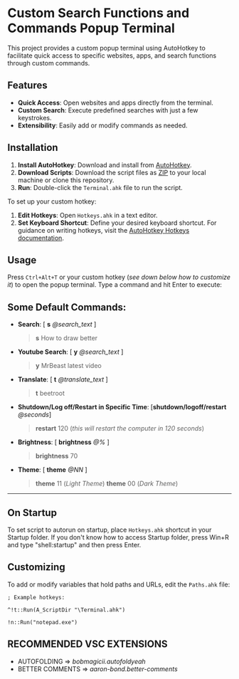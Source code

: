# Custom Search Functions and Commands Popup Terminal

This project provides a custom popup terminal using AutoHotkey to facilitate quick access to specific websites, apps, and search functions through custom commands.

## Features

- **Quick Access**: Open websites and apps directly from the terminal.
- **Custom Search**: Execute predefined searches with just a few keystrokes.
- **Extensibility**: Easily add or modify commands as needed.

## Installation

1. **Install AutoHotkey**: Download and install from [AutoHotkey](https://www.autohotkey.com/).
2. **Download Scripts**: Download the script files as [ZIP](https://github.com/zarkyzaric/Terminal-v2/archive/refs/heads/main.zip) to your local machine or clone this repository.
3. **Run**: Double-click the `Terminal.ahk` file to run the script.


To set up your custom hotkey:
1. **Edit Hotkeys**: Open `Hotkeys.ahk` in a text editor.
2. **Set Keyboard Shortcut**: Define your desired keyboard shortcut. For guidance on writing hotkeys, visit the [AutoHotkey Hotkeys documentation](https://www.autohotkey.com/docs/Hotkeys.htm).

## Usage

Press `Ctrl+Alt+T` or your custom hotkey (*see down below how to customize it*) to open the popup terminal. Type a command and hit Enter to execute:

## Some Default Commands:
- **Search**: [ **s** *@search_text* ]
    > **s** How to draw better
- **Youtube Search**: [ **y** *@search_text* ]
    > **y** MrBeast latest video
- **Translate**: [ **t** *@translate_text* ]
    > **t** beetroot
- **Shutdown/Log off/Restart in Specific Time**: [**shutdown/logoff/restart** *@seconds*]
    > **restart** 120 (*this will restart the computer in 120 seconds*)
- **Brightness**: [ **brightness** *@%* ]
    > **brightness** 70
- **Theme**: [ **theme** *@NN* ]
    > **theme** 11 (*Light Theme*)
    > **theme** 00 (*Dark Theme*)
---
## On Startup
To set script to autorun on startup, place `Hotkeys.ahk` shortcut in your Startup folder. If you don't know how to access Startup folder, press Win+R and type "shell:startup" and then press Enter.

## Customizing

To add or modify variables that hold paths and URLs, edit the `Paths.ahk` file:
```ahk
; Example hotkeys:

^!t::Run(A_ScriptDir "\Terminal.ahk")

!n::Run("notepad.exe")
```

## RECOMMENDED VSC EXTENSIONS
- AUTOFOLDING => *bobmagicii.autofoldyeah*
- BETTER COMMENTS => *aaron-bond.better-comments*